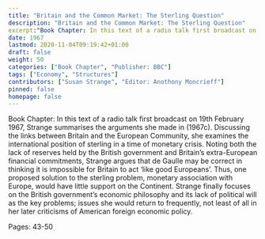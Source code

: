 ```yaml
---
title: "Britain and the Common Market: The Sterling Question"
description: "Britain and the Common Market: The Sterling Question"
excerpt:"Book Chapter: In this text of a radio talk first broadcast on 19th February 1967, Strange summarises the arguments she made in (1967c). Discussing the links between Britain and the European Community, she examines the international position of sterling in a time of monetary crisis. Noting both the lack of reserves held by the British government and Britain’s extra-European financial commitments, Strange argues that de Gaulle may be correct in thinking it is impossible for Britain to act ‘like good Europeans’. Thus, one proposed solution to the sterling problem, monetary association with Europe, would have little support on the Continent. Strange finally focuses on the British government’s economic philosophy and its lack of political will as the key problems; issues she would return to frequently, not least of all in her later criticisms of American foreign economic policy.
date: 1967
lastmod: 2020-11-04T09:19:42+01:00
draft: false
weight: 50
categories: ["Book Chapter", "Publisher: BBC"]
tags: ["Economy", "Structures"]
contributors: ["Susan Strange", "Editor: Anothony Moncrieff"]
pinned: false
homepage: false
---
```


Book Chapter: In this text of a radio talk first broadcast on 19th February 1967, Strange summarises the arguments she made in (1967c). Discussing the links between Britain and the European Community, she examines the international position of sterling in a time of monetary crisis. Noting both the lack of reserves held by the British government and Britain’s extra-European financial commitments, Strange argues that de Gaulle may be correct in thinking it is impossible for Britain to act ‘like good Europeans’. Thus, one proposed solution to the sterling problem, monetary association with Europe, would have little support on the Continent. Strange finally focuses on the British government’s economic philosophy and its lack of political will as the key problems; issues she would return to frequently, not least of all in her later criticisms of American foreign economic policy.

Pages: 43-50